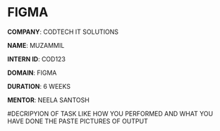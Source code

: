 # FIGMA

**COMPANY**: CODTECH IT SOLUTIONS

**NAME**: MUZAMMIL

**INTERN ID**: COD123

**DOMAIN**: FIGMA

**DURATION**: 6 WEEKS

**MENTOR**: NEELA SANTOSH

#DECRIPYION OF TASK LIKE HOW YOU PERFORMED AND WHAT YOU HAVE DONE THE PASTE PICTURES OF OUTPUT
